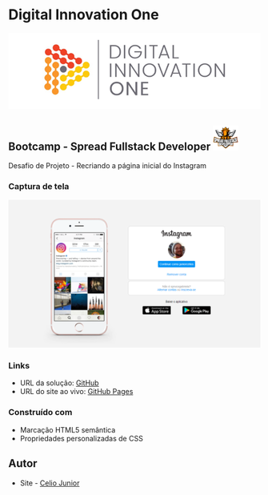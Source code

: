 # Digital Innovation One

<p align="center">
  <img src="/DIO.png" alt="DIO" title="Digital Innovation One">
</p>

## Bootcamp - Spread Fullstack Developer <img src="/Spread.png" alt style="max-width: 10%">

Desafio de Projeto - Recriando a página inicial do Instagram


### Captura de tela

<img src="/INSTA.PNG" alt style="max-width: 100%">


### Links

- URL da solução: [GitHub](https://github.com/AIemao/instagram-dio)
- URL do site ao vivo: [GitHub Pages](https://aiemao.github.io/instagram-dio/)



### Construído com

- Marcação HTML5 semântica
- Propriedades personalizadas de CSS


## Autor

- Site - [Celio Junior](https://www.linkedin.com/in/celio-junior-152529193/)


